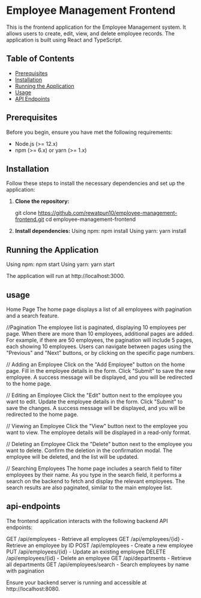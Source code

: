 # Employee Management Frontend

This is the frontend application for the Employee Management system. It allows users to create, edit, view, and delete employee records. The application is built using React and TypeScript.

## Table of Contents

- [Prerequisites](#prerequisites)
- [Installation](#installation)
- [Running the Application](#running-the-application)
- [Usage](#usage)
- [API Endpoints](#api-endpoints)

## Prerequisites

Before you begin, ensure you have met the following requirements:

- Node.js (>= 12.x)
- npm (>= 6.x) or yarn (>= 1.x)

## Installation

Follow these steps to install the necessary dependencies and set up the application:

1. **Clone the repository:**

   git clone https://github.com/rewatpun10/employee-management-frontend.git
   cd employee-management-frontend

 2. **Install dependencies:**
   Using npm: npm install
   Using yarn: yarn install

## Running the Application
   Using npm: npm start
   Using yarn: yarn start

   The application will run at http://localhost:3000.

## usage

Home Page
The home page displays a list of all employees with pagination and a search feature.

//Pagination
The employee list is paginated, displaying 10 employees per page.
When there are more than 10 employees, additional pages are added.
For example, if there are 50 employees, the pagination will include 5 pages, each showing 10 employees.
Users can navigate between pages using the "Previous" and "Next" buttons, or by clicking on the specific page numbers.

// Adding an Employee
Click on the "Add Employee" button on the home page.
Fill in the employee details in the form.
Click "Submit" to save the new employee.
A success message will be displayed, and you will be redirected to the home page.


// Editing an Employee
Click the "Edit" button next to the employee you want to edit.
Update the employee details in the form.
Click "Submit" to save the changes.
A success message will be displayed, and you will be redirected to the home page.


// Viewing an Employee
Click the "View" button next to the employee you want to view.
The employee details will be displayed in a read-only format.

// Deleting an Employee
Click the "Delete" button next to the employee you want to delete.
Confirm the deletion in the confirmation modal.
The employee will be deleted, and the list will be updated.

// Searching Employees
The home page includes a search field to filter employees by their name.
As you type in the search field, it performs a search on the backend to fetch and display the relevant employees.
The search results are also paginated, similar to the main employee list.

## api-endpoints

The frontend application interacts with the following backend API endpoints:

GET /api/employees - Retrieve all employees
GET /api/employees/{id} - Retrieve an employee by ID
POST /api/employees - Create a new employee
PUT /api/employees/{id} - Update an existing employee
DELETE /api/employees/{id} - Delete an employee
GET /api/departments - Retrieve all departments
GET /api/employees/search - Search employees by name with pagination

Ensure your backend server is running and accessible at http://localhost:8080.

